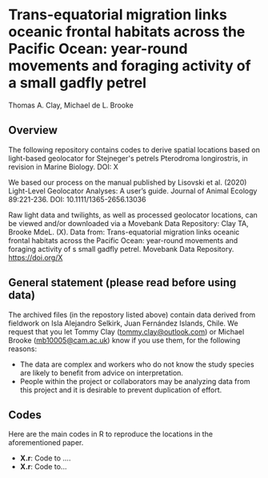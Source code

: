 # Trans-equatorial migration links oceanic frontal habitats across the Pacific Ocean: year-round movements and foraging activity of a small gadfly petrel 

Thomas A. Clay, Michael de L. Brooke

## Overview

The following repository contains codes to derive spatial locations based on light-based geolocator for Stejneger's petrels Pterodroma longirostris, in revision in Marine Biology. DOI: X

We based our process on the manual published by Lisovski et al. (2020) Light-Level Geolocator Analyses: A user’s guide. Journal of Animal Ecology 89:221-236. DOI: 10.1111/1365-2656.13036

Raw light data and twilights, as well as processed geolocator locations, can be viewed and/or downloaded via a Movebank Data Repository: Clay TA, Brooke MdeL. (X). Data from: Trans-equatorial migration links oceanic frontal habitats across the Pacific Ocean: year-round movements and foraging activity of s small gadfly petrel. Movebank Data Repository. https://doi.org/X

## General statement (please read before using data)

The archived files (in the repostory listed above) contain data derived from fieldwork on Isla Alejandro Selkirk, Juan Fernández Islands, Chile. We request that you let Tommy Clay (tommy.clay@outlook.com) or Michael Brooke (mb10005@cam.ac.uk) know if you use them, for the following reasons:
- The data are complex and workers who do not know the study species are likely to benefit from advice on interpretation.
- People within the project or collaborators may be analyzing data from this project and it is desirable to prevent duplication of effort.

## Codes

Here are the main codes in R to reproduce the locations in the aforementioned paper.

- **X.r**: Code to ....
- **X.r**: Code to...
